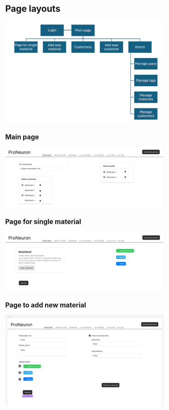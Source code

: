 # Page layouts

![Pages](/Documentation/Pictures/pages.png)

## Main page

![Main page](/Documentation/Pictures/Main_page.png)

## Page for single material

![Material page](/Documentation/Pictures/Material_page.png)

## Page to add new material

![Add new material page](/Documentation/Pictures/Add_material.png)
